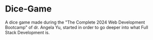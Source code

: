 # Dice-Game
A dice game made during the "The Complete 2024 Web Development Bootcamp" of dr. Angela Yu, started in order to go deeper into what Full Stack Development is.
